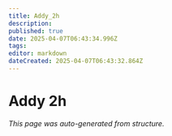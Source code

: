 ```yaml
---
title: Addy_2h
description: 
published: true
date: 2025-04-07T06:43:34.996Z
tags: 
editor: markdown
dateCreated: 2025-04-07T06:43:32.864Z
---
```


# Addy 2h

*This page was auto-generated from structure.*